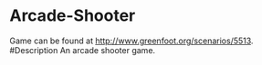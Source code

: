 # Arcade-Shooter
Game can be found at http://www.greenfoot.org/scenarios/5513.
#Description
An arcade shooter game.
